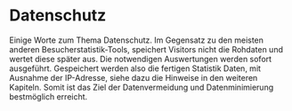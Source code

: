 # Datenschutz

Einige Worte zum Thema Datenschutz. Im Gegensatz zu den meisten anderen Besucherstatistik-Tools, speichert Visitors nicht die Rohdaten und wertet diese später aus. Die notwendigen  Auswertungen werden sofort ausgeführt. Gespeichert werden also die fertigen Statistik Daten, mit Ausnahme der IP-Adresse, siehe dazu die Hinweise in den weiteren Kapiteln. Somit ist das Ziel der Datenvermeidung und Datenminimierung bestmöglich erreicht.
